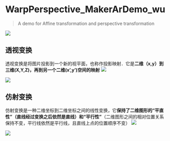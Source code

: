 # WarpPerspective_MakerArDemo_wu
> A demo for Affine transformation and perspective transformation

![](https://github.com/wuxiaolang/WarpPerspective_MakerArDemo_wu/blob/master/pic/tf.gif?raw=true)   
## 透视变换    
透视变换是将图片投影到一个新的视平面，也称作投影映射．它是**二维（x,y）到三维(X,Y,Z)，再到另一个二维(x’,y’)空间的映射**
![](https://img-blog.csdn.net/20170503084031553?watermark/2/text/aHR0cDovL2Jsb2cuY3Nkbi5uZXQveGlleWFuMDgxMQ==/font/5a6L5L2T/fontsize/400/fill/I0JBQkFCMA==/dissolve/70/gravity/Centerr)   

![](https://upload-images.jianshu.io/upload_images/5357893-371c100008f8a0cf.png?imageMogr2/auto-orient/strip%7CimageView2/2/w/259/format/webp)   

## 仿射变换    
仿射变换是一种二维坐标到二维坐标之间的线性变换，它**保持了二维图形的“平直性”（直线经过变换之后依然是直线）和“平行性”**（二维图形之间的相对位置关系保持不变，平行线依然是平行线，且直线上点的位置顺序不变）
![](https://upload-images.jianshu.io/upload_images/5357893-09ebc9ea95c24c48.png?imageMogr2/auto-orient/strip%7CimageView2/2/w/297/format/webp)   

![](https://upload-images.jianshu.io/upload_images/5357893-796ead91abed032c.png?imageMogr2/auto-orient/strip%7CimageView2/2/w/259/format/webp)   
